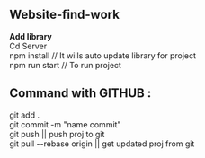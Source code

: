 ## Website-find-work
<b>Add library</b> <br>
Cd Server <br>
npm install // It wills auto update library for project <br>
npm run start // To run project
## Command with GITHUB :<br>
git add . <br>
git commit -m "name commit"<br>
git push || push proj to git <br> 
git pull --rebase origin || get updated proj from git

